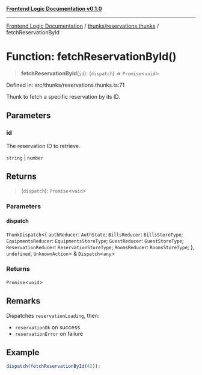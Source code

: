 [**Frontend Logic Documentation v0.1.0**](../../../README.md)

***

[Frontend Logic Documentation](../../../modules.md) / [thunks/reservations.thunks](../README.md) / fetchReservationById

# Function: fetchReservationById()

> **fetchReservationById**(`id`): (`dispatch`) => `Promise`\<`void`\>

Defined in: src/thunks/reservations.thunks.ts:71

Thunk to fetch a specific reservation by its ID.

## Parameters

### id

The reservation ID to retrieve.

`string` | `number`

## Returns

> (`dispatch`): `Promise`\<`void`\>

### Parameters

#### dispatch

`ThunkDispatch`\<\{ `authReducer`: `AuthState`; `BillsReducer`: `BillsStoreType`; `EquipmentsReducer`: `EquipmentsStoreType`; `GuestReducer`: `GuestStoreType`; `ReservationReducer`: `ReservationStoreType`; `RoomsReducer`: `RoomsStoreType`; \}, `undefined`, `UnknownAction`\> & `Dispatch`\<`any`\>

### Returns

`Promise`\<`void`\>

## Remarks

Dispatches `reservationLoading`, then:
- `reservationOk` on success
- `reservationError` on failure

## Example

```ts
dispatch(fetchReservationById(42));
```
